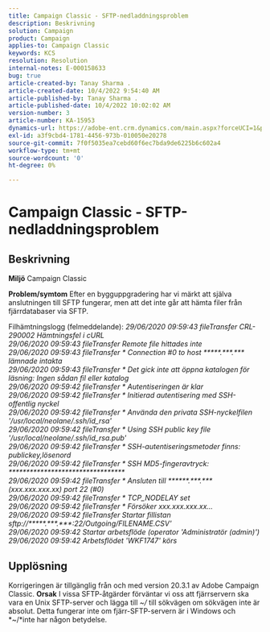 ```yaml
---
title: Campaign Classic - SFTP-nedladdningsproblem
description: Beskrivning
solution: Campaign
product: Campaign
applies-to: Campaign Classic
keywords: KCS
resolution: Resolution
internal-notes: E-000158633
bug: true
article-created-by: Tanay Sharma .
article-created-date: 10/4/2022 9:54:40 AM
article-published-by: Tanay Sharma .
article-published-date: 10/4/2022 10:02:02 AM
version-number: 3
article-number: KA-15953
dynamics-url: https://adobe-ent.crm.dynamics.com/main.aspx?forceUCI=1&pagetype=entityrecord&etn=knowledgearticle&id=ff71298d-ca43-ed11-bba2-0022480868ff
exl-id: a3f9cbd4-1781-4456-973b-010050e20278
source-git-commit: 7f0f5035ea7cebd60f6ec7bda9de6225b6c602a4
workflow-type: tm+mt
source-wordcount: '0'
ht-degree: 0%

---
```


# Campaign Classic - SFTP-nedladdningsproblem

## Beskrivning

<b>Miljö</b>
Campaign Classic


<b>Problem/symtom</b>
Efter en bygguppgradering har vi märkt att själva anslutningen till SFTP fungerar, men att det inte går att hämta filer från fjärrdatabaser via SFTP.

Filhämtningslogg (felmeddelande):
*29/06/2020 09:59:43 fileTransfer CRL-290002 Hämtningsfel i cURL
<br>29/06/2020 09:59:43 fileTransfer Remote file hittades inte
<br>29/06/2020 09:59:43 fileTransfer \* Connection #0 to host \*\*\*\*\*.\*\*\*.\*\*\* lämnade intakta
<br>29/06/2020 09:59:43 fileTransfer \* Det gick inte att öppna katalogen för läsning: Ingen sådan fil eller katalog
<br>29/06/2020 09:59:42 fileTransfer \* Autentiseringen är klar
<br>29/06/2020 09:59:42 fileTransfer \* Initierad autentisering med SSH-offentlig nyckel
<br>29/06/2020 09:59:42 fileTransfer \* Använda den privata SSH-nyckelfilen &#39;/usr/local/neolane/.ssh/id_rsa&#39;
<br>29/06/2020 09:59:42 fileTransfer \* Using SSH public key file &#39;/usr/local/neolane/.ssh/id_rsa.pub&#39;
<br>29/06/2020 09:59:42 fileTransfer \* SSH-autentiseringsmetoder finns: publickey,lösenord
<br>29/06/2020 09:59:42 fileTransfer \* SSH MD5-fingeravtryck: \*\*\*\*\*\*\*\*\*\*\*\*\*\*\*\*\*\*\*\*\*\*\*\*\*\*\*\*\*\*\*\*\*
<br>29/06/2020 09:59:42 fileTransfer \* Ansluten till \*\*\*\*\*\*.\*\*\*.\*\*\* (xxx.xxx.xxx.xx) port 22 (#0)
<br>29/06/2020 09:59:42 fileTransfer \* TCP_NODELAY set
<br>29/06/2020 09:59:42 fileTransfer \* Försöker xxx.xxx.xxx.xx...
<br>29/06/2020 09:59:42 fileTransfer Startar fillistan sftp://\*\*\*\*\*.\*\*\*.\*\*\*:22/Outgoing/FILENAME.CSV&#39;
<br>29/06/2020 09:59:42 Startar arbetsflöde (operator &#39;Administratör (admin)&#39;)
<br>29/06/2020 09:59:42 Arbetsflödet &#39;WKF1747&#39; körs*

## Upplösning


Korrigeringen är tillgänglig från och med version 20.3.1 av Adobe Campaign Classic.
<b>Orsak</b>
I vissa SFTP-åtgärder förväntar vi oss att fjärrservern ska vara en Unix SFTP-server och lägga till *~/* till sökvägen om sökvägen inte är absolut.
Detta fungerar inte om fjärr-SFTP-servern är i Windows och *~/*inte har någon betydelse.
